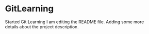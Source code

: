 # GitLearning
Started Git Learning
I am editing the README file. Adding some more details about the project description.
